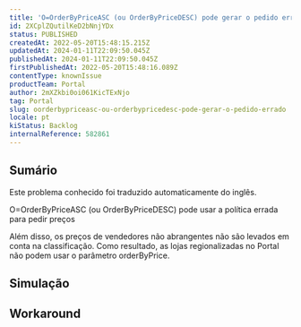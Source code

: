 ```yaml
---
title: 'O=OrderByPriceASC (ou OrderByPriceDESC) pode gerar o pedido errado'
id: 2XCplZQutilKeD2bNnjYDx
status: PUBLISHED
createdAt: 2022-05-20T15:48:15.215Z
updatedAt: 2024-01-11T22:09:50.045Z
publishedAt: 2024-01-11T22:09:50.045Z
firstPublishedAt: 2022-05-20T15:48:16.089Z
contentType: knownIssue
productTeam: Portal
author: 2mXZkbi0oi061KicTExNjo
tag: Portal
slug: oorderbypriceasc-ou-orderbypricedesc-pode-gerar-o-pedido-errado
locale: pt
kiStatus: Backlog
internalReference: 582861
---
```


## Sumário

<div class="alert alert-info">
  <p>Este problema conhecido foi traduzido automaticamente do inglês.</p>
</div>


O=OrderByPriceASC (ou OrderByPriceDESC) pode usar a política errada para pedir preços

Além disso, os preços de vendedores não abrangentes não são levados em conta na classificação. Como resultado, as lojas regionalizadas no Portal não podem usar o parâmetro orderByPrice.

## Simulação



## Workaround



